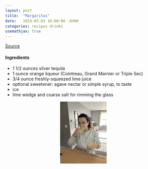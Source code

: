 ```yaml
---
layout: post
title:  "Margaritas"
date:   2024-05-03 16:00:00 -0400
categories: recipes drinks
usemathjax: true
---
```


[Source](https://www.gimmesomeoven.com/margarita-recipe/)

#### Ingredients
- 1 1/2 ounces silver tequila
- 1 ounce orange liqueur (Cointreau, Grand Marnier or Triple Sec)
- 3/4 ounce freshly-squeezed lime juice
- optional sweetener: agave nectar or simple syrup, to taste
- ice
- lime wedge and coarse salt for rimming the glass

<img class="center" style="display:block; margin-left: auto; margin-right: auto; max-height: 200px;" src="/assets/images/recipes/margaritas.jpg"/>